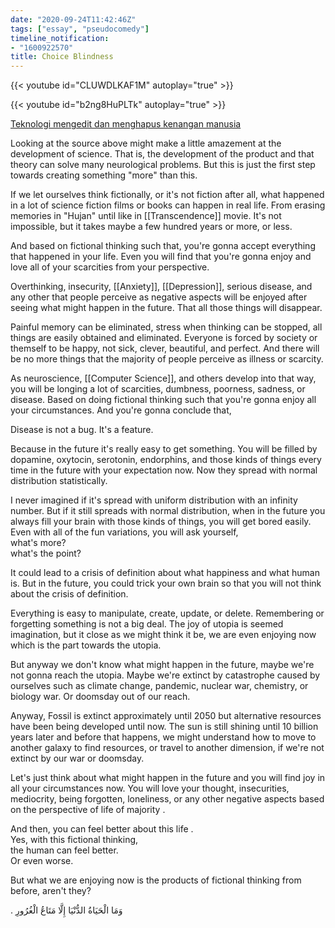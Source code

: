 ```yaml
---
date: "2020-09-24T11:42:46Z"
tags: ["essay", "pseudocomedy"]
timeline_notification:
- "1600922570"
title: Choice Blindness
---
```


{{< youtube id="CLUWDLKAF1M" autoplay="true" >}}

{{< youtube id="b2ng8HuPLTk" autoplay="true" >}}

[Teknologi mengedit dan menghapus kenangan manusia](https://www.vice.com/id_id/article/8qkx5p/teknologi-mengedit-dan-menghapus-kenangan-manusia-sudah-ditemukan)

Looking at the source above might make a little amazement at the development of science. That is, the development of the product and that theory can solve many neurological problems. But this is just the first step towards creating something "more" than this.

If we let ourselves think fictionally, or it's not fiction after all, what happened in a lot of science fiction films or books can happen in real life. From erasing memories in "Hujan" until like in [[Transcendence]] movie. It's not impossible, but it takes maybe a few hundred years or more, or less.

And based on fictional thinking such that, you're gonna accept everything that happened in your life. Even you will find that you're gonna enjoy and love all of your scarcities from your perspective.

Overthinking, insecurity, [[Anxiety]], [[Depression]], serious disease, and any other that people perceive as negative aspects will be enjoyed after seeing what might happen in the future. That all those things will disappear.

Painful memory can be eliminated, stress when thinking can be stopped, all things are easily obtained and eliminated. Everyone is forced by society or themself to be happy, not sick, clever, beautiful, and perfect. And there will be no more things that the majority of people perceive as illness or scarcity.

As neuroscience, [[Computer Science]], and others develop into that way, you will be longing a lot of scarcities, dumbness, poorness, sadness, or disease. Based on doing fictional thinking such that you're gonna enjoy all your circumstances. And you're gonna conclude that,

Disease is not a bug. It's a feature.

Because in the future it's really easy to get something. You will be filled by dopamine, oxytocin, serotonin, endorphins, and those kinds of things every time in the future with your expectation now. Now they spread with normal distribution statistically.

I never imagined if it's spread with uniform distribution with an infinity number. But if it still spreads with normal distribution, when in the future you always fill your brain with those kinds of things, you will get bored easily. Even with all of the fun variations, you will ask yourself,  
what's more?  
what's the point?

It could lead to a crisis of definition about what happiness and what human is. But in the future, you could trick your own brain so that you will not think about the crisis of definition.

Everything is easy to manipulate, create, update, or delete. Remembering or forgetting something is not a big deal. The joy of utopia is seemed imagination, but it close as we might think it be, we are even enjoying now which is the part towards the utopia.

But anyway we don't know what might happen in the future, maybe we're not gonna reach the utopia. Maybe we're extinct by catastrophe caused by ourselves such as climate change, pandemic, nuclear war, chemistry, or biology war. Or doomsday out of our reach.

Anyway, Fossil is extinct approximately until 2050 but alternative resources have been being developed until now. The sun is still shining until 10 billion years later and before that happens, we might understand how to move to another galaxy to find resources, or travel to another dimension, if we're not extinct by our war or doomsday.

Let's just think about what might happen in the future and you will find joy in all your circumstances now. You will love your thought, insecurities, mediocrity, being forgotten, loneliness, or any other negative aspects based on the perspective of life of majority .

And then, you can feel better about this life .  
Yes, with this fictional thinking,  
the human can feel better.  
Or even worse.

But what we are enjoying now is the products of fictional thinking from before, aren't they?

. وَمَا الْحَيَاةُ الدُّنْيَا إِلَّا مَتَاعُ الْغُرُورِ